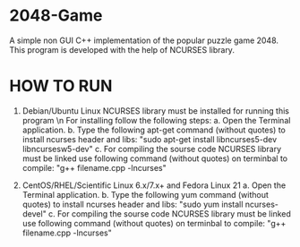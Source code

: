 # 2048-Game
A simple non GUI C++ implementation of the popular puzzle game 2048.<br/>
This program is developed with the help of NCURSES library.

# HOW TO RUN

1. Debian/Ubuntu Linux
  NCURSES library must be installed for running this program \n
  For installing follow the following steps:
    a.  Open the Terminal application.
    b.  Type the following apt-get command (without quotes) to install ncurses header and libs:
        "sudo apt-get install libncurses5-dev libncursesw5-dev"
    c.  For compiling the sourse code NCURSES library must be linked use following command (without quotes) on terminbal to             compile:
        "g++ filename.cpp -lncurses"
        
2.  CentOS/RHEL/Scientific Linux 6.x/7.x+ and Fedora Linux 21
    a. Open the Terminal application.
    b. Type the following yum command (without quotes) to install ncurses header and libs:
       "sudo yum install ncurses-devel"
    c.  For compiling the sourse code NCURSES library must be linked use following command (without quotes) on terminbal to             compile:
        "g++ filename.cpp -lncurses"
